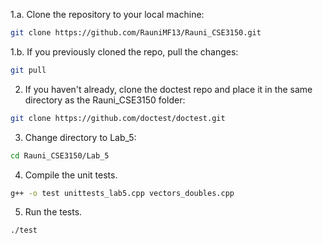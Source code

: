 1.a. Clone the repository to your local machine: 
```bash
git clone https://github.com/RauniMF13/Rauni_CSE3150.git
```
1.b. If you previously cloned the repo, pull the changes:
```bash
git pull
```
2. If you haven't already, clone the doctest repo and place it in the same directory as the Rauni_CSE3150 folder:
```bash
git clone https://github.com/doctest/doctest.git
```
3. Change directory to Lab_5:
```bash
cd Rauni_CSE3150/Lab_5
```
4. Compile the unit tests.
```bash
g++ -o test unittests_lab5.cpp vectors_doubles.cpp
```
5. Run the tests.
```bash
./test
```
